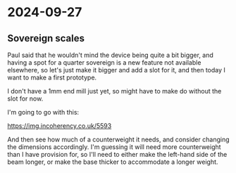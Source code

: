 # 2024-09-27

## Sovereign scales

Paul said that he wouldn't mind the device being quite a bit bigger, and having a spot for a quarter sovereign is a new feature
not available elsewhere, so let's just make it bigger and add a slot for it, and then today I want to make a first prototype.

I don't have a 1mm end mill just yet, so might have to make do without the slot for now.

I'm going to go with this:

https://img.incoherency.co.uk/5593

And then see how much of a counterweight it needs, and consider changing the dimensions accordingly. I'm guessing it will
need more counterweight than I have provision for, so I'll need to either make the left-hand side of the beam longer, or make the
base thicker to accommodate a longer weight.
